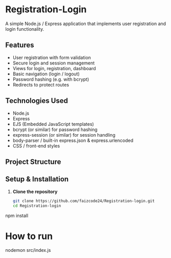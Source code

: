 # Registration-Login

A simple Node.js / Express application that implements user registration and login functionality.


## Features

- User registration with form validation  
- Secure login and session management  
- Views for login, registration, dashboard  
- Basic navigation (login / logout)  
- Password hashing (e.g. with bcrypt)  
- Redirects to protect routes  

## Technologies Used

- Node.js  
- Express  
- EJS (Embedded JavaScript templates)  
- bcrypt (or similar) for password hashing  
- express-session (or similar) for session handling  
- body-parser / built-in express.json & express.urlencoded  
- CSS / front-end styles  

## Project Structure


## Setup & Installation

1. **Clone the repository**  
   ```bash
   git clone https://github.com/faizcode24/Registration-login.git
   cd Registration-login
npm install
 # How to run
nodemon src/index.js




